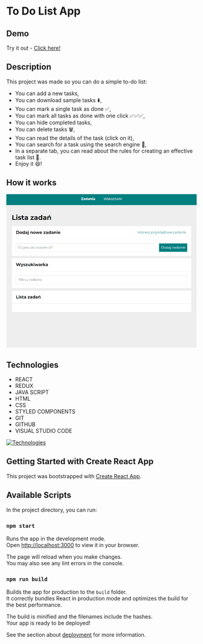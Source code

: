 # To Do List App
## Demo

Try it out - [Click here!](https://kajakopczynska.github.io/todo-list-react/)
## Description

This project was made so you can do a simple to-do list:
- You can add a new tasks,
- You can download sample tasks ⬇️,
- You can mark a single task as done ✅,
- You can mark all tasks as done with one click ✅✅✅,
- You can hide completed tasks,
- You can delete tasks 🗑️,
- You can read the details of the task (click on it),
- You can search for a task using the search engine 🔎,
- In a separate tab, you can read about the rules for creating an effective task list 📃.
- Enjoy it 😄!
## How it works

![App GIF](public/to-do-list-animation.gif)
## Technologies

- REACT
- REDUX
- JAVA SCRIPT
- HTML
- CSS
- STYLED COMPONENTS
- GIT
- GITHUB
- VISUAL STUDIO CODE

[![Technologies](https://skillicons.dev/icons?i=react,redux,js,html,css,styledcomponents,git,github,vscode)](https://skillicons.dev)

## Getting Started with Create React App

This project was bootstrapped with [Create React App](https://github.com/facebook/create-react-app).

## Available Scripts

In the project directory, you can run:

### `npm start`

Runs the app in the development mode.\
Open [http://localhost:3000](http://localhost:3000) to view it in your browser.

The page will reload when you make changes.\
You may also see any lint errors in the console.

### `npm run build`

Builds the app for production to the `build` folder.\
It correctly bundles React in production mode and optimizes the build for the best performance.

The build is minified and the filenames include the hashes.\
Your app is ready to be deployed!

See the section about [deployment](https://facebook.github.io/create-react-app/docs/deployment) for more information.

